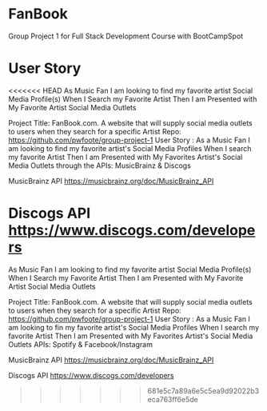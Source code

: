 # FanBook
Group Project 1 for Full Stack Development Course with BootCampSpot

# User Story
<<<<<<< HEAD
As Music Fan I am looking to find my favorite artist Social Media Profile(s) When I Search my Favorite Artist Then I am Presented with My Favorite Artist Social Media Outlets

Project Title: FanBook.com. A website that will supply social media outlets to users when they search for a specific Artist Repo: https://github.com/pwfoote/group-project-1 User Story : As a Music Fan I am looking to find my favorite artist's Social Media Profiles When I search my favorite Artist Then I am Presented with My Favorites Artist's Social Media Outlets through the APIs: MusicBrainz & Discogs

MusicBrainz API
https://musicbrainz.org/doc/MusicBrainz_API

Discogs API
https://www.discogs.com/developers
=======
As Music Fan I am looking to find my favorite artist Social Media Profile(s)
When I Search my Favorite Artist 
Then I am Presented with My Favorite Artist Social Media Outlets

Project Title: FanBook.com. A website that will supply social media outlets to users when they search for a specific Artist
Repo: https://github.com/pwfoote/group-project-1
User Story :
As a Music Fan I am looking to fin my favorite artist's Social Media Profiles
When I search my favorite Artist
Then I am Presented with My Favorites Artist's Social Media Outlets
APIs: Spotify & Facebook/Instagram

MusicBrainz API
https://musicbrainz.org/doc/MusicBrainz_API

Discogs API
https://www.discogs.com/developers
>>>>>>> 681e5c7a89a6e5c5ea9d92022b3eca763ff6e5de
